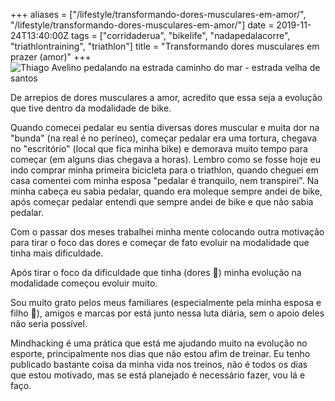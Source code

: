 +++
aliases = ["/lifestyle/transformando-dores-musculares-em-amor/", "/lifestyle/transformando-dores-musculares-em-amor/"]
date = 2019-11-24T13:40:00Z
tags = ["corridaderua", "bikelife", "nadapedalacorre", "triathlontraining", "triathlon"]
title = "Transformando dores musculares em prazer (amor)"
+++
![Thiago Avelino pedalando na estrada caminho do mar - estrada velha de santos](/blog/_MG_1754-2019-11-24.JPG "Thiago Avelino pedalando na estrada caminho do mar - estrada velha de santos")

De arrepios de dores musculares a amor, acredito que essa seja a evolução que tive dentro da modalidade de bike.

Quando comecei pedalar eu sentia diversas dores muscular e muita dor na "bunda" (na real é no períneo), começar pedalar era uma tortura, chegava no "escritório" (local que fica minha bike) e demorava muito tempo para começar (em alguns dias chegava a horas). Lembro como se fosse hoje eu indo comprar minha primeira bicicleta para o triathlon, quando cheguei em casa comentei com minha esposa "pedalar é tranquilo, nem transpirei". Na minha cabeça eu sabia pedalar, quando era moleque sempre andei de bike, após começar pedalar entendi que sempre andei de bike e que não sabia pedalar.

Com o passar dos meses trabalhei minha mente colocando outra motivação para tirar o foco das dores e começar de fato evoluir na modalidade que tinha mais dificuldade.

Após tirar o foco da dificuldade que tinha (dores 😬) minha evolução na modalidade começou evoluir muito.

Sou muito grato pelos meus familiares (especialmente pela minha esposa e filho 🖤), amigos e marcas por está junto nessa luta diária, sem o apoio deles não seria possível.

Mindhacking é uma prática que está me ajudando muito na evolução no esporte, principalmente nos dias que não estou afim de treinar. Eu tenho publicado bastante coisa da minha vida nos treinos, não é todos os dias que estou motivado, mas se está planejado é necessário fazer, vou lá e faço.
